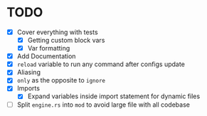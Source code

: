 # TODO
- [X] Cover everything with tests 
  - [X] Getting custom block vars 
  - [X] Var formatting 
- [X] Add Documentation
- [X] `reload` variable to run any command after configs update
- [X] Aliasing
- [X] `only` as the opposite to `ignore`
- [X] Imports
  - [X] Expand variables inside import statement for dynamic files
- [ ] Split `engine.rs` into `mod`  to avoid large file with all codebase
